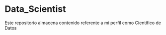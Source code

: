 # Data_Scientist
Este repositorio almacena contenido referente a mi perfil como Científico de Datos
